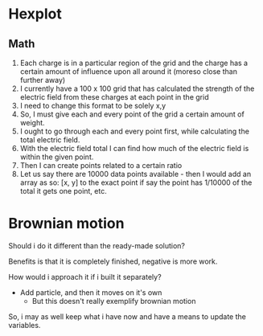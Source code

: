# Hexplot

## Math

1. Each charge is in a particular region of the grid and the charge has a certain amount of influence upon all around it (moreso close than further away)
2. I currently have a 100 x 100 grid that has calculated the strength of the electric field from these charges at each point in the grid
3. I need to change this format to be solely x,y
4. So, I must give each and every point of the grid a certain amount of weight.
5. I ought to go through each and every point first, while calculating the total electric field.
6. With the electric field total I can find how much of the electric field is within the given point.
7. Then I can create points related to a certain ratio
8. Let us say there are 10000 data points available - then I would add an array as so: [x, y] to the exact point if say the point has 1/10000 of the total it gets one point, etc.

# Brownian motion

Should i do it different than the ready-made solution?

Benefits is that it is completely finished, negative is more work.

How would i approach it if i built it separately?

- Add particle, and then it moves on it's own
  - But this doesn't really exemplify brownian motion

So, i may as well keep what i have now and have a means to update the variables.
